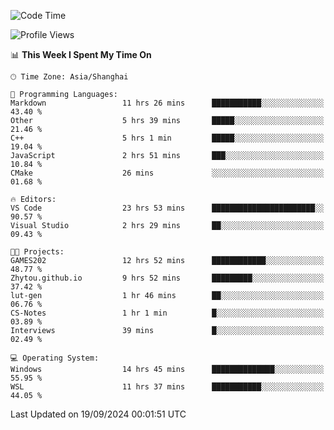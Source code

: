 <!--START_SECTION:waka-->
![Code Time](http://img.shields.io/badge/Code%20Time-2%2C001%20hrs%2023%20mins-blue)

![Profile Views](http://img.shields.io/badge/Profile%20Views-0-blue)

📊 **This Week I Spent My Time On** 

```text
🕑︎ Time Zone: Asia/Shanghai

💬 Programming Languages: 
Markdown                 11 hrs 26 mins      ███████████░░░░░░░░░░░░░░   43.40 % 
Other                    5 hrs 39 mins       █████░░░░░░░░░░░░░░░░░░░░   21.46 % 
C++                      5 hrs 1 min         █████░░░░░░░░░░░░░░░░░░░░   19.04 % 
JavaScript               2 hrs 51 mins       ███░░░░░░░░░░░░░░░░░░░░░░   10.84 % 
CMake                    26 mins             ░░░░░░░░░░░░░░░░░░░░░░░░░   01.68 % 

🔥 Editors: 
VS Code                  23 hrs 53 mins      ███████████████████████░░   90.57 % 
Visual Studio            2 hrs 29 mins       ██░░░░░░░░░░░░░░░░░░░░░░░   09.43 % 

🐱‍💻 Projects: 
GAMES202                 12 hrs 52 mins      ████████████░░░░░░░░░░░░░   48.77 % 
Zhytou.github.io         9 hrs 52 mins       █████████░░░░░░░░░░░░░░░░   37.42 % 
lut-gen                  1 hr 46 mins        ██░░░░░░░░░░░░░░░░░░░░░░░   06.76 % 
CS-Notes                 1 hr 1 min          █░░░░░░░░░░░░░░░░░░░░░░░░   03.89 % 
Interviews               39 mins             █░░░░░░░░░░░░░░░░░░░░░░░░   02.49 % 

💻 Operating System: 
Windows                  14 hrs 45 mins      ██████████████░░░░░░░░░░░   55.95 % 
WSL                      11 hrs 37 mins      ███████████░░░░░░░░░░░░░░   44.05 % 
```


 Last Updated on 19/09/2024 00:01:51 UTC
<!--END_SECTION:waka-->